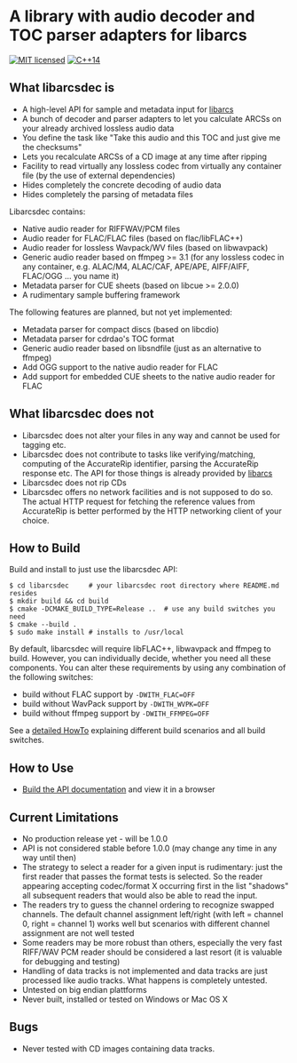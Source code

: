 # A library with audio decoder and TOC parser adapters for libarcs

[![MIT licensed](https://img.shields.io/badge/license-MIT-blue.svg)](./LICENSE)
[![C++14](https://img.shields.io/badge/C++-14-darkred.svg)](./API.md)



## What libarcsdec is

- A high-level API for sample and metadata input for [libarcs][1]
- A bunch of decoder and parser adapters to let you calculate ARCSs on your
  already archived lossless audio data
- You define the task like "Take this audio and this TOC and just give me the
  checksums"
- Lets you recalculate ARCSs of a CD image at any time after ripping
- Facility to read virtually any lossless codec from virtually any
  container file (by the use of external dependencies)
- Hides completely the concrete decoding of audio data
- Hides completely the parsing of metadata files

Libarcsdec contains:

- Native audio reader for RIFFWAV/PCM files
- Audio reader for FLAC/FLAC files (based on flac/libFLAC++)
- Audio reader for lossless Wavpack/WV files (based on libwavpack)
- Generic audio reader based on ffmpeg >= 3.1 (for any lossless codec in any
  container, e.g. ALAC/M4, ALAC/CAF, APE/APE, AIFF/AIFF, FLAC/OGG ... you name
  it)
- Metadata parser for CUE sheets (based on libcue >= 2.0.0)
- A rudimentary sample buffering framework

The following features are planned, but not yet implemented:

- Metadata parser for compact discs (based on libcdio)
- Metadata parser for cdrdao's TOC format
- Generic audio reader based on libsndfile (just as an alternative to ffmpeg)
- Add OGG support to the native audio reader for FLAC
- Add support for embedded CUE sheets to the native audio reader for FLAC


## What libarcsdec does not

- Libarcsdec does not alter your files in any way and cannot be used for tagging
  etc.
- Libarcsdec does not contribute to tasks like verifying/matching, computing of
  the AccurateRip identifier, parsing the AccurateRip response etc. The API for
  those things is already provided by [libarcs][1]
- Libarcsdec does not rip CDs
- Libarcsdec offers no network facilities and is not supposed to do so. The
  actual HTTP request for fetching the reference values from AccurateRip is
  better performed by the HTTP networking client of your choice.


## How to Build

Build and install to just use the libarcsdec API:

	$ cd libarcsdec     # your libarcsdec root directory where README.md resides
	$ mkdir build && cd build
	$ cmake -DCMAKE_BUILD_TYPE=Release ..  # use any build switches you need
	$ cmake --build .
	$ sudo make install # installs to /usr/local

By default, libarcsdec will require libFLAC++, libwavpack and ffmpeg to build.
However, you can individually decide, whether you need all these components. You
can alter these requirements by using any combination of the following switches:

- build without FLAC support by ``-DWITH_FLAC=OFF``
- build without WavPack support by ``-DWITH_WVPK=OFF``
- build without ffmpeg support by ``-DWITH_FFMPEG=OFF``

See a [detailed HowTo](BUILD.md) explaining different build scenarios and all
build switches.


## How to Use

- [Build the API documentation](BUILD.md#building-the-api-documentation) and
  view it in a browser


## Current Limitations

- No production release yet - will be 1.0.0
- API is not considered stable before 1.0.0 (may change any time in any way
  until then)
- The strategy to select a reader for a given input is rudimentary: just the
  first reader that passes the format tests is selected. So the reader appearing
  accepting codec/format X occurring first in the list "shadows" all subsequent
  readers that would also be able to read the input.
- The readers try to guess the channel ordering to recognize swapped channels.
  The default channel assignment left/right (with left = channel 0, right =
  channel 1) works well but scenarios with different channel assignment
  are not well tested
- Some readers may be more robust than others, especially the very fast RIFF/WAV
  PCM reader should be considered a last resort (it is valuable for debugging
  and testing)
- Handling of data tracks is not implemented and data tracks are just processed
  like audio tracks. What happens is completely untested.
- Untested on big endian plattforms
- Never built, installed or tested on Windows or Mac OS X


## Bugs

- Never tested with CD images containing data tracks.



[1]: https://codeberg.org/tristero/libarcs

